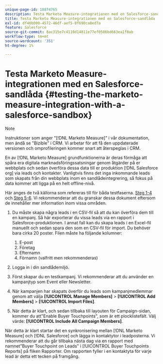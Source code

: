 ```yaml
---
unique-page-id: 18874765
description: Testa Marketo Measure-integrationen med en Salesforce-sandlåda - [!DNL Marketo Measure] - Produktdokumentation
title: Testa Marketo Measure-integrationen med en Salesforce-sandlåda
exl-id: df40b000-4572-46df-aef5-8f690ca8ed7a
feature: Salesforce
source-git-commit: 8ac315e7c4110d14811e77ef0586bd663ea1f8ab
workflow-type: tm+mt
source-wordcount: '351'
ht-degree: 1%

---
```


# Testa Marketo Measure-integrationen med en Salesforce-sandlåda {#testing-the-marketo-measure-integration-with-a-salesforce-sandbox}

>[!NOTE]
>
>Instruktioner som anger &quot;[!DNL Marketo Measure]&quot; i vår dokumentation, men ändå se &quot;Bizible&quot; i CRM. Vi arbetar för att få den uppdaterade versionen och omprofileringen kommer snart att återspeglas i CRM.

En av [!DNL Marketo Measure] grundfunktionerna är deras förmåga att spåra era digitala marknadsföringssatsningar genom åtgärder på er webbplats och sedan överföra dessa data till er produktion [!DNL Salesforce org] via leads och kontakter. Vanligtvis finns det inga inkommande leads som skapats från din webbplats inom en sandlådeintegrering, så fokus på data kommer att ligga på en helt offline-nivå.

Här anges de två källorna som refereras till för båda testfaserna. [Steg 1-4](https://help.salesforce.com/apex/HTViewHelpDoc?id=lead_import_wizard.htm&amp;language=en_US) och [Steg 5-6](/help/channel-tracking-and-setup/offline-channels/syncing-offline-campaigns.md). Vi rekommenderar att du granskar dessa dokument eftersom de innehåller mer information inom vissa områden.

1. Du måste skapa några leads i en CSV-fil så att du kan överföra dem till en kampanj. Så här exporterar du vissa leads via en rapport i Salesforce-produktionen. I annat fall kan du skapa leads i en Excel-fil manuellt och sedan spara den som en CSV-fil för import. Du behöver bara cirka 20 poster. Filen måste ha följande kolumner:

   1. E-post
   1. Företag
   1. Efternamn
   1. Förnamn (valfritt men rekommenderas)

1. Logga in i din sandlådemiljö.
1. Först skapar du en testkampanj. Vi rekommenderar att du använder en kampanjtyp som Event eller Newsletter.
1. När kampanjen har skapats överför du leads som kampanjmedlemmar genom att välja **[!UICONTROL Manage Members]** > **[!UICONTROL Add Members]** > **[!UICONTROL Import Files]**.
1. När detta är klart, och sedan tillbaka till layouten för Campaign-sidan, kommer du att&quot;Enable Buyer Touchpoints&quot;, som är ett plocklistefält. Välj värde: **[!UICONTROL Include All Campaign Members]**.

När detta är klart startar det en synkronisering mellan [!DNL Marketo Measure] och [!DNL Salesforce] och lägga in kontaktytor i leadposterna. Vi rekommenderar att du går tillbaka nästa dag via en rapport med namnet&quot;Buyer Touchpoint on Leads&quot; i [!UICONTROL Buyer Touchpoints Reports] på fliken Rapporter. Om rapporten fyller i en kontaktyta för varje lead är detta ett tecken på framgång.
